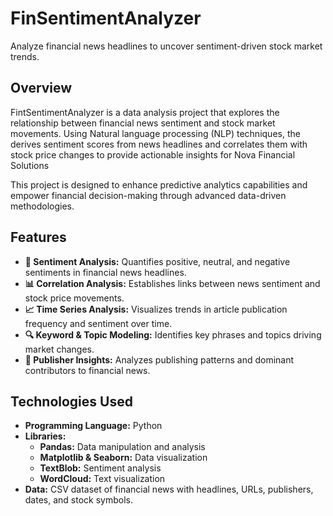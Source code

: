 # FinSentimentAnalyzer
Analyze financial news headlines to uncover sentiment-driven stock market trends.
## Overview
FintSentimentAnalyzer is a data analysis project that explores the relationship between financial news sentiment and stock market movements. Using Natural language processing (NLP) techniques, the derives sentiment scores from news headlines and correlates them with stock price changes to provide actionable insights for Nova Financial Solutions

This project is designed to enhance predictive analytics capabilities and empower financial decision-making through advanced data-driven methodologies.

## Features
-  **📰 Sentiment Analysis:** Quantifies positive, neutral, and negative sentiments in financial news headlines.
- **📊 Correlation Analysis:** Establishes links between news sentiment and stock price movements.
- **📈 Time Series Analysis:** Visualizes trends in article publication frequency and sentiment over time.
- **🔍 Keyword & Topic Modeling:** Identifies key phrases and topics driving market changes.
- **🔗 Publisher Insights:** Analyzes publishing patterns and dominant contributors to financial news.

## Technologies Used

- **Programming Language:** Python
- **Libraries:** <br/>
    - **Pandas:** Data manipulation and analysis
    - **Matplotlib & Seaborn:** Data visualization
    - **TextBlob:** Sentiment analysis
    - **WordCloud:** Text visualization
- **Data:** CSV dataset of financial news with headlines, URLs, publishers, dates, and stock symbols.

